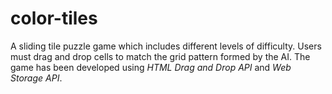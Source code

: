 # color-tiles

A sliding tile puzzle game which includes different levels of difficulty. Users must drag and drop cells to match the grid pattern formed by the AI.
The game has been developed using *HTML Drag and Drop API* and *Web Storage API*.
